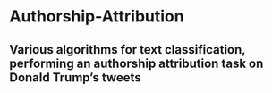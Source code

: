# Authorship-Attribution
## Various algorithms for text classification, performing an authorship attribution task on Donald Trump’s tweets 
